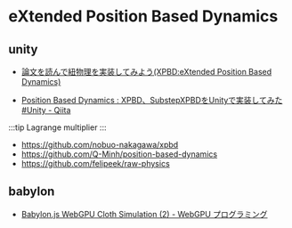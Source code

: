 # eXtended Position Based Dynamics

## unity

- [論文を読んで紐物理を実装してみよう(XPBD:eXtended Position Based Dynamics)](https://zenn.dev/nrdev/articles/68ff50a19d91b9)

- [Position Based Dynamics : XPBD、SubstepXPBDをUnityで実装してみた #Unity - Qiita](https://qiita.com/cy-tatsuya-sakai/items/a028f2a639083786a5a0)

:::tip Lagrange multiplier
:::

- https://github.com/nobuo-nakagawa/xpbd
- https://github.com/Q-Minh/position-based-dynamics
- https://github.com/felipeek/raw-physics

## babylon

- [Babylon.js WebGPU Cloth Simulation (2) - WebGPU プログラミング](https://onagat.hatenablog.com/entry/2023/02/16/114956)
